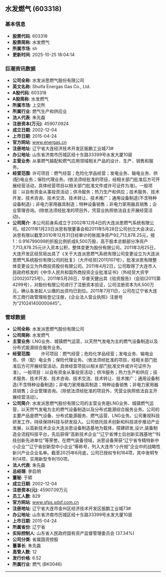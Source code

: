 ## 水发燃气 (603318)

### 基本信息

- **股票代码**: 603318
- **股票简称**: 水发燃气
- **所属市场**: sh
- **更新时间**: 2025-10-25 18:04:14

### 巨潮资讯数据

- **公司全称**: 水发派思燃气股份有限公司
- **英文名称**: Shuifa Energas Gas Co., Ltd.
- **A股代码**: 603318
- **A股简称**: 水发燃气
- **所属市场**: 上交所
- **所属行业**: 燃气生产和供应业
- **法人代表**: 朱先磊
- **注册资本(万元)**: 45907.0924
- **成立日期**: 2002-12-04
- **上市日期**: 2015-04-24
- **官方网站**: www.energas.cn
- **注册地址**: 辽宁省大连经济技术开发区振鹏工业城73#
- **办公地址**: 山东省济南市历城区经十东路33399号水发大厦10层
- **主营业务**: 从事燃气输配和燃气应用领域相关产品的设计、生产、销售和服务。
- **经营范围**: 许可项目：燃气经营；危险化学品经营；发电业务、输电业务、供(配)电业务；保险代理业务。(依法须经批准的项目，经相关部门批准后方可开展经营活动，具体经营项目以相关部门批准文件或许可证件为准)。一般项目：以自有资金从事投资活动；供冷服务；热力生产和供应；技术服务、技术开发、技术咨询、技术交流、技术转让、技术推广；通用设备制造(不含特种设备制造)；非电力家用器具制造；特种设备销售；非电力家用器具销售；企业管理咨询。(除依法须经批准的项目外，凭营业执照依法自主开展经营活动)。
- **公司简介**: 本公司前身系成立于2002年12月4日的大连派思燃气系统有限公司。经2011年1月23日派思有限董事会和2011年5月28日公司创立大会决议，派思有限以截至2010年12月31日经审计的账面净资产92,713,878.25元，按1：0.916799099的折股比例折成8,500万股，高于股本总额部分净资产7,713,878.25元计入资本公积，整体变更为股份有限公司。2011年3月25日，大连开发区经贸局出具了《关于大连派思燃气系统有限公司变更设立为大连派思燃气系统股份有限公司的批复》（大开经贸[2011]107号），批准派思有限整体变更设立为外商投资股份有限公司。2011年4月2日，公司取得了大连市人民政府核发的《中华人民共和国外商投资企业批准证书》（外经贸大资字[2002]0725号）。2011年5月26日，华普天健出具《验资报告》（会验[2011]第4299号），对股份有限公司进行了注册资本验证，公司注册资本为8,500万元，确认各发起人认缴的出资均已到位。2011年7月11日，公司在辽宁省大连市工商行政管理局登记注册，《企业法人营业执照》注册号为“210241400000445”。

### 雪球数据

- **公司全称**: 水发派思燃气股份有限公司
- **公司简称**: 水发燃气
- **主营业务**: LNG业务、城镇燃气运营，以天然气发电为主的燃气设备制造以及分布式能源综合服务业务。
- **经营范围**: 　　许可项目：燃气经营；危险化学品经营；发电业务、输电业务、供（配）电业务；保险代理业务。（依法须经批准的项目，经相关部门批准后方可开展经营活动，具体经营项目以相关部门批准文件或许可证件为准）。一般项目：以自有资金从事投资活动；供冷服务；热力生产和供应；技术服务、技术开发、技术咨询、技术交流、技术转让、技术推广；通用设备制造(不含特种设备制造)；非电力家用器具制造；特种设备销售；非电力家用器具销售；企业管理咨询。（除依法须经批准的项目外，凭营业执照依法自主开展经营活动）。
- **公司简介**: 水发派思燃气股份有限公司的主营业务是LNG业务、城镇燃气运营，以天然气发电为主的燃气设备制造以及分布式能源综合服务业务。公司的主要产品是燃气设备、分布式能源服务、燃气运营、LNG业务。公司重视科技研发工作，持续保持科技与研发投入。公司依托技术创新和科技进步推动产业发展，以高新技术企业大连派思设备制造基地为载体，搭建研发,设计,装备制造全流程科技平台，先后获得“高新技术企业”“辽宁省博士后创新实践基地”“科技创新先进单位”等荣誉。在燃气装备领域，派思设备荣获“辽宁省专精特新中小企业”“辽宁省创新型中小企业”等称号，列入大连市“小升规”企业中的战略性新兴产业企业名单。截至2025年6月底，公司已授权专利164项，其中发明专利14项，实用新型专利150项。
- **法人代表**: 朱先磊
- **总经理**: 李启明
- **董秘**: 于颖
- **成立日期**: 2002-12-04
- **注册资本(元)**: 45907.09万元
- **员工人数**: 829
- **官方网站**: www.sfps.sdsf.com.cn
- **注册地址**: 辽宁省大连市金州区经济技术开发区振鹏工业城73#
- **办公地址**: 山东省济南市历城区经十东路33399号水发大厦10层
- **上市日期**: 2015-04-24
- **所属省份**: 辽宁省
- **实际控制人**: 山东省人民政府国有资产监督管理委员会 (37.34%)
- **公司分类**: 省属国资控股
- **董事长**: 朱先磊
- **高管人数**: 12
- **发行价格**: 6.52
- **所属行业**: 燃气 (BK0046)

---